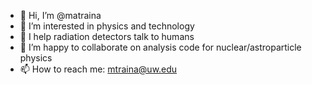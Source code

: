 - 👋 Hi, I’m @matraina
- 👀 I’m interested in physics and technology
- 🌱 I help radiation detectors talk to humans
- 💞️ I’m happy to collaborate on analysis code for nuclear/astroparticle physics
- 📫 How to reach me: mtraina@uw.edu

<!---
mikyphy/mikyphy is a ✨ special ✨ repository because its `README.md` (this file) appears on your GitHub profile.
You can click the Preview link to take a look at your changes.
--->
